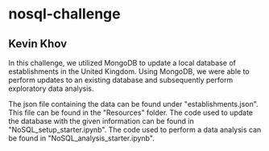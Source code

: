 # nosql-challenge

## Kevin Khov

In this challenge, we utilized MongoDB to update a local database of establishments in the United Kingdom. Using MongoDB, we were able to perform updates to an existing database and subsequently perform exploratory data analysis.

The json file containing the data can be found under "establishments.json". This file can be found in the "Resources" folder. The code used to update the database with the given information can be found in "NoSQL_setup_starter.ipynb". The code used to perform a data analysis can be found in "NoSQL_analysis_starter.ipynb".
